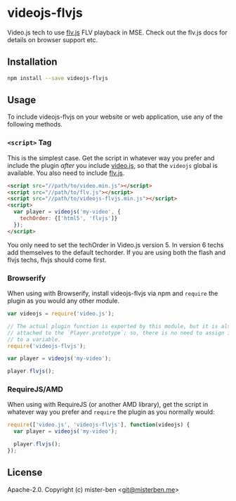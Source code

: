 # videojs-flvjs

Video.js tech to use [flv.js](https://github.com/Bilibili/flv.js) FLV playback in MSE. Check out the flv.js docs for details on browser support etc.

## Installation

```sh
npm install --save videojs-flvjs
```

## Usage

To include videojs-flvjs on your website or web application, use any of the following methods.

### `<script>` Tag

This is the simplest case. Get the script in whatever way you prefer and include the plugin _after_ you include [video.js][videojs], so that the `videojs` global is available. You also need to include [flv.js](https://github.com/Bilibili/flv.js).

```html
<script src="//path/to/video.min.js"></script>
<script src="//path/to/flv.js"></script>
<script src="//path/to/videojs-flvjs.min.js"></script>
<script>
  var player = videojs('my-video', {
    techOrder: {['html5', 'flvjs']}
  });
</script>
```

You only need to set the techOrder in Video.js version 5. In version 6 techs add themselves to the default techorder. If you are using both the flash and flvjs techs, flvjs should come first.

### Browserify

When using with Browserify, install videojs-flvjs via npm and `require` the plugin as you would any other module.

```js
var videojs = require('video.js');

// The actual plugin function is exported by this module, but it is also
// attached to the `Player.prototype`; so, there is no need to assign it
// to a variable.
require('videojs-flvjs');

var player = videojs('my-video');

player.flvjs();
```

### RequireJS/AMD

When using with RequireJS (or another AMD library), get the script in whatever way you prefer and `require` the plugin as you normally would:

```js
require(['video.js', 'videojs-flvjs'], function(videojs) {
  var player = videojs('my-video');

  player.flvjs();
});
```

## License

Apache-2.0. Copyright (c) mister-ben &lt;git@misterben.me&gt;


[videojs]: http://videojs.com/
